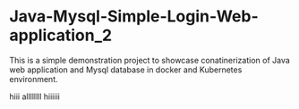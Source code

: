# Java-Mysql-Simple-Login-Web-application_2

This is a simple demonstration project to showcase conatinerization of Java web application and Mysql database in docker and Kubernetes environment.


hiii allllllll
hiiiiii

